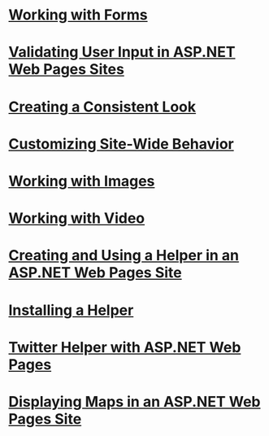 # [Working with Forms](4-working-with-forms.md)
# [Validating User Input in ASP.NET Web Pages Sites](validating-user-input-in-aspnet-web-pages-sites.md)
# [Creating a Consistent Look](3-creating-a-consistent-look.md)
# [Customizing Site-Wide Behavior](18-customizing-site-wide-behavior.md)
# [Working with Images](9-working-with-images.md)
# [Working with Video](10-working-with-video.md)
# [Creating and Using a Helper in an ASP.NET Web Pages Site](creating-and-using-a-helper-in-an-aspnet-web-pages-site.md)
# [Installing a Helper](installing-helpers.md)
# [Twitter Helper with ASP.NET Web Pages](twitter-helper.md)
# [Displaying Maps in an ASP.NET Web Pages Site](displaying-maps-in-an-aspnet-web-pages-site.md)
